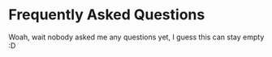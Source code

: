 # Frequently Asked Questions

Woah, wait nobody asked me any questions yet, I guess this can stay empty :D